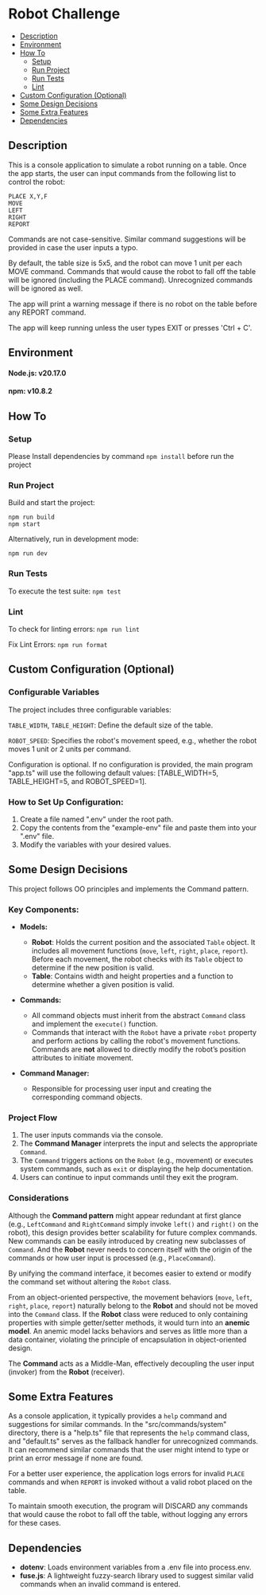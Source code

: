 # Robot Challenge

- [Description](#description)
- [Environment](#environment)
- [How To](#how-to)
  - [Setup](#setup)
  - [Run Project](#run-project)
  - [Run Tests](#run-tests)
  - [Lint](#lint)
- [Custom Configuration (Optional)](#custom-configuration-optional)
- [Some Design Decisions](#some-design-decisions)
- [Some Extra Features](#some-extra-features)
- [Dependencies](#dependencies)

## Description
This is a console application to simulate a robot running on a table.
Once the app starts, the user can input commands from the following list to control the robot:
```
PLACE X,Y,F
MOVE
LEFT
RIGHT
REPORT
```
Commands are not case-sensitive. Similar command suggestions will be provided in case the user inputs a typo.

By default, the table size is 5x5, and the robot can move 1 unit per each MOVE command. Commands that would cause the robot to fall off the table will be ignored (including the PLACE command). Unrecognized commands will be ignored as well.

The app will print a warning message if there is no robot on the table before any REPORT command.

The app will keep running unless the user types EXIT or presses 'Ctrl + C'.

## Environment

#### **Node.js**: v20.17.0

#### **npm**: v10.8.2


## How To

### Setup

Please Install dependencies by command `npm install` before run the project

### Run Project

Build and start the project:

```
npm run build
npm start
```

Alternatively, run in development mode:

```
npm run dev
```

### Run Tests

To execute the test suite: `npm test`

### Lint

To check for linting errors: `npm run lint`

Fix Lint Errors: `npm run format`

## Custom Configuration (Optional)

### Configurable Variables

The project includes three configurable variables:

`TABLE_WIDTH`, `TABLE_HEIGHT`: Define the default size of the table.

`ROBOT_SPEED`: Specifies the robot's movement speed, e.g., whether the robot moves 1 unit or 2 units per command.

Configuration is optional. If no configuration is provided, the main program "app.ts" will use the following default values: [TABLE_WIDTH=5, TABLE_HEIGHT=5, and ROBOT_SPEED=1].

### How to Set Up Configuration:

1. Create a file named ".env" under the root path.
2. Copy the contents from the "example-env" file and paste them into your ".env" file.
3. Modify the variables with your desired values.


## Some Design Decisions
This project follows OO principles and implements the Command pattern.

### Key Components:

- **Models:**
  - **Robot**: Holds the current position and the associated `Table` object. It includes all movement functions (`move`, `left`, `right`, `place`, `report`). Before each movement, the robot checks with its `Table` object to determine if the new position is valid.
  - **Table**: Contains width and height properties and a function to determine whether a given position is valid.

- **Commands:**
  - All command objects must inherit from the abstract `Command` class and implement the `execute()` function.
  - Commands that interact with the `Robot` have a private `robot` property and perform actions by calling the robot's movement functions. Commands are **not** allowed to directly modify the robot’s position attributes to initiate movement.

- **Command Manager:**
  - Responsible for processing user input and creating the corresponding command objects.

### Project Flow

1. The user inputs commands via the console.
2. The **Command Manager** interprets the input and selects the appropriate `Command`.
3. The `Command` triggers actions on the `Robot` (e.g., movement) or executes system commands, such as `exit` or displaying the help documentation.
4. Users can continue to input commands until they exit the program.

### Considerations

Although the **Command pattern** might appear redundant at first glance (e.g., `LeftCommand` and `RightCommand` simply invoke `left()` and `right()` on the robot), this design provides better scalability for future complex commands. New commands can be easily introduced by creating new subclasses of `Command`. And the **Robot** never needs to concern itself with the origin of the commands or how user input is processed (e.g., `PlaceCommand`).

By unifying the command interface, it becomes easier to extend or modify the command set without altering the `Robot` class.

From an object-oriented perspective, the movement behaviors (`move`, `left`, `right`, `place`, `report`) naturally belong to the **Robot** and should not be moved into the `Command` class. If the **Robot** class were reduced to only containing properties with simple getter/setter methods, it would turn into an **anemic model**. An anemic model lacks behaviors and serves as little more than a data container, violating the principle of encapsulation in object-oriented design.

The **Command** acts as a Middle-Man, effectively decoupling the user input (invoker) from the **Robot** (receiver).


## Some Extra Features
As a console application, it typically provides a `help` command and suggestions for similar commands. In the "src/commands/system" directory, there is a "help.ts" file that represents the `help` command class, and "default.ts" serves as the fallback handler for unrecognized commands. It can recommend similar commands that the user might intend to type or print an error message if none are found.

For a better user experience, the application logs errors for invalid `PLACE` commands and when `REPORT` is invoked without a valid robot placed on the table.

To maintain smooth execution, the program will DISCARD any commands that would cause the robot to fall off the table, without logging any errors for these cases.


## Dependencies

- **dotenv**: Loads environment variables from a .env file into process.env.
- **fuse.js**: A lightweight fuzzy-search library used to suggest similar valid commands when an invalid command is entered.



